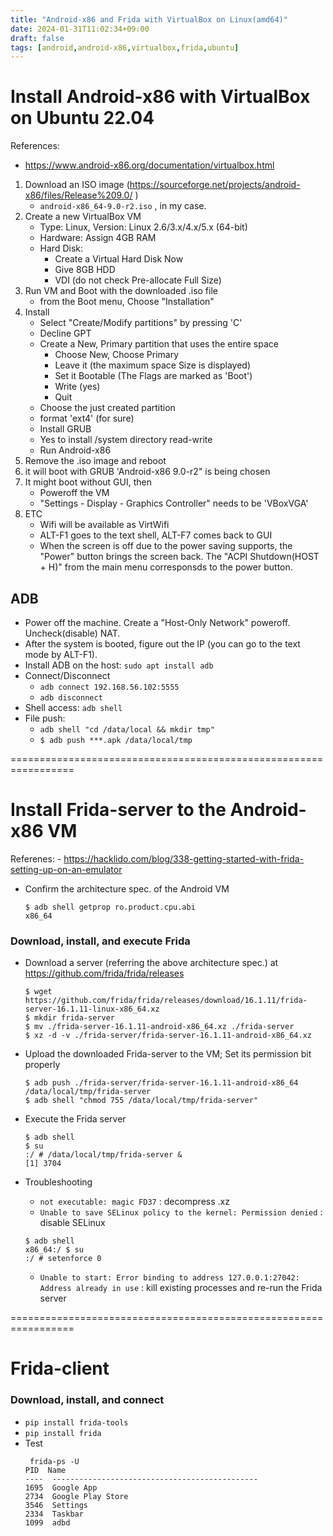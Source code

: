 ```yaml
---
title: "Android-x86 and Frida with VirtualBox on Linux(amd64)"
date: 2024-01-31T11:02:34+09:00
draft: false
tags: [android,android-x86,virtualbox,frida,ubuntu]
---
```



# Install Android-x86 with VirtualBox on Ubuntu 22.04

References:
- https://www.android-x86.org/documentation/virtualbox.html

1. Download an ISO image (https://sourceforge.net/projects/android-x86/files/Release%209.0/ )
    * `android-x86_64-9.0-r2.iso` , in my case. 
2. Create a new VirtualBox VM
    - Type: Linux, Version: Linux 2.6/3.x/4.x/5.x (64-bit)
    - Hardware: Assign 4GB RAM
    - Hard Disk:
        - Create a Virtual Hard Disk Now
        - Give 8GB HDD
        - VDI (do not check Pre-allocate Full Size)
3. Run VM and Boot with the downloaded .iso file 
    - from the Boot menu, Choose "Installation"
4. Install
    - Select "Create/Modify partitions" by pressing 'C'
    - Decline GPT
    - Create a New, Primary partition that uses the entire space
        - Choose New, Choose Primary
        - Leave it (the maximum space Size is displayed)
        - Set it Bootable (The Flags are marked as 'Boot')
        - Write (yes)
        - Quit
    - Choose the just created partition
    - format 'ext4' (for sure)
    - Install GRUB
    - Yes to install /system directory read-write
    - Run Android-x86
5. Remove the .iso image and reboot
6. it will boot with GRUB 'Android-x86 9.0-r2" is being chosen
7. It might boot without GUI, then 
    - Poweroff the VM
    - "Settings - Display - Graphics Controller" needs to be 'VBoxVGA'
8. ETC
    - Wifi will be available as VirtWifi
    - ALT-F1 goes to  the text shell, ALT-F7 comes back to GUI
    - When the screen is off due to the power saving supports, the "Power" button brings the screen back. The "ACPI Shutdown(HOST + H)" from the main menu corresponsds to the power button. 

## ADB

- Power off the machine. Create a "Host-Only Network" poweroff. Uncheck(disable) NAT.
- After the system is booted, figure out the IP (you can go to the text mode by ALT-F1). 
- Install ADB on the host: `sudo apt install adb`
- Connect/Disconnect 
    - `adb connect 192.168.56.102:5555`
    - `adb disconnect`
- Shell access: `adb shell`
- File push: 
    - `adb shell "cd /data/local && mkdir tmp"`
    - `$ adb push ***.apk /data/local/tmp`

=================================================================
# Install Frida-server to the Android-x86 VM

Referenes: 
    - https://hacklido.com/blog/338-getting-started-with-frida-setting-up-on-an-emulator

- Confirm the architecture spec. of the Android VM
    ```
    $ adb shell getprop ro.product.cpu.abi
    x86_64
    ```
### Download, install, and execute Frida

- Download a server (referring the above architecture spec.) at https://github.com/frida/frida/releases 
    ```
    $ wget https://github.com/frida/frida/releases/download/16.1.11/frida-server-16.1.11-linux-x86_64.xz
    $ mkdir frida-server
    $ mv ./frida-server-16.1.11-android-x86_64.xz ./frida-server
    $ xz -d -v ./frida-server/frida-server-16.1.11-android-x86_64.xz
    ```
- Upload the downloaded Frida-server to the VM; Set its permission bit properly
    ```
    $ adb push ./frida-server/frida-server-16.1.11-android-x86_64 /data/local/tmp/frida-server
    $ adb shell "chmod 755 /data/local/tmp/frida-server"
    ```
- Execute the Frida server
    ```
    $ adb shell
    $ su
    :/ # /data/local/tmp/frida-server &                                            
    [1] 3704
    ```

- Troubleshooting
    - `not executable: magic FD37` : decompress .xz 
    - `Unable to save SELinux policy to the kernel: Permission denied` : disable SELinux
    ```
    $ adb shell
    x86_64:/ $ su
    :/ # setenforce 0
    ```
    - `Unable to start: Error binding to address 127.0.0.1:27042: Address already in use` : kill existing processes and re-run the Frida server

=================================================================
# Frida-client

### Download, install, and connect

- `pip install frida-tools`
- `pip install frida`
- Test
    ```
     frida-ps -U
    PID  Name
    ----  ----------------------------------------------
    1695  Google App                                    
    2734  Google Play Store                             
    3546  Settings                                      
    2334  Taskbar                                       
    1099  adbd                                
    ```

